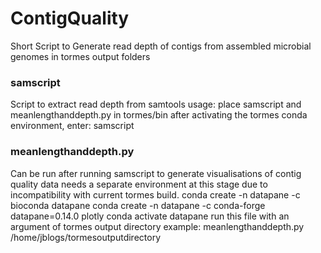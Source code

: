 # ContigQuality
Short Script to Generate read depth of contigs from assembled microbial genomes in tormes output folders

### samscript

Script to extract read depth from samtools
usage: place samscript and meanlengthanddepth.py in tormes/bin
after activating the tormes conda environment, enter: samscript <tormes output folder path> <cpus>

### meanlengthanddepth.py

Can be run after running samscript to generate visualisations of contig quality data
needs a separate environment at this stage due to incompatibility with current tormes build.
conda create -n datapane -c bioconda datapane
conda create -n datapane -c conda-forge datapane=0.14.0 plotly
conda activate datapane
run this file with an argument of tormes output directory
example: meanlengthanddepth.py /home/jblogs/tormesoutputdirectory
